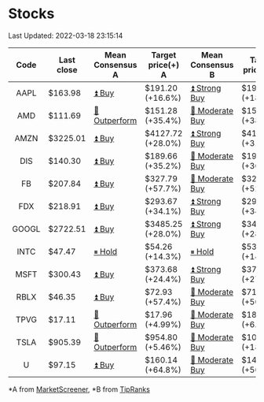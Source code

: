 # Stocks
Last Updated: 2022-03-18 23:15:14

|Code|Last close|Mean Consensus A|Target price(+) A|Mean Consensus B|Target price(+) B|
|:--:|-|-|-|-|-|
|AAPL|$163.98|[⏫ Buy](https://m.marketscreener.com/quote/stock/-4849/)|$191.20 (+16.6%)|[⏫ Strong Buy](https://www.tipranks.com/stocks/aapl/forecast)|$193.36 (+18.92%)|
|AMD|$111.69|[🔼 Outperform](https://m.marketscreener.com/quote/stock/-19475876/)|$151.28 (+35.4%)|[🔼 Moderate Buy](https://www.tipranks.com/stocks/amd/forecast)|$154.24 (+38.10%)|
|AMZN|$3225.01|[⏫ Buy](https://m.marketscreener.com/quote/stock/-12864605/)|$4127.72 (+28.0%)|[⏫ Strong Buy](https://www.tipranks.com/stocks/amzn/forecast)|$4192.55 (+31.33%)|
|DIS|$140.30|[⏫ Buy](https://m.marketscreener.com/quote/stock/-4842/)|$189.66 (+35.2%)|[🔼 Moderate Buy](https://www.tipranks.com/stocks/dis/forecast)|$191.67 (+36.62%)|
|FB|$207.84|[⏫ Buy](https://m.marketscreener.com/quote/stock/-10547141/)|$327.79 (+57.7%)|[🔼 Moderate Buy](https://www.tipranks.com/stocks/fb/forecast)|$326.56 (+52.66%)|
|FDX|$218.91|[⏫ Buy](https://m.marketscreener.com/quote/stock/-12585/)|$293.67 (+34.1%)|[⏫ Strong Buy](https://www.tipranks.com/stocks/fdx/forecast)|$293.72 (+34.17%)|
|GOOGL|$2722.51|[⏫ Buy](https://m.marketscreener.com/quote/stock/-24203373/)|$3485.25 (+28.0%)|[⏫ Strong Buy](https://www.tipranks.com/stocks/googl/forecast)|$3472.00 (+28.71%)|
|INTC|$47.47|[⏸ Hold](https://m.marketscreener.com/quote/stock/-4829/)|$54.26 (+14.3%)|[⏸ Hold](https://www.tipranks.com/stocks/intc/forecast)|$53.90 (+14.34%)|
|MSFT|$300.43|[⏫ Buy](https://m.marketscreener.com/quote/stock/-4835/)|$373.68 (+24.4%)|[⏫ Strong Buy](https://www.tipranks.com/stocks/msft/forecast)|$376.75 (+27.62%)|
|RBLX|$46.35|[⏫ Buy](https://m.marketscreener.com/quote/stock/-117793644/)|$72.93 (+57.4%)|[🔼 Moderate Buy](https://www.tipranks.com/stocks/rblx/forecast)|$71.91 (+50.60%)|
|TPVG|$17.11|[🔼 Outperform](https://m.marketscreener.com/quote/stock/-15933327/)|$17.96 (+4.99%)|[🔼 Moderate Buy](https://www.tipranks.com/stocks/tpvg/forecast)|$18.38 (+6.00%)|
|TSLA|$905.39|[🔼 Outperform](https://m.marketscreener.com/quote/stock/-6344549/)|$954.80 (+5.46%)|[🔼 Moderate Buy](https://www.tipranks.com/stocks/tsla/forecast)|$1068.40 (+18.62%)|
|U|$97.15|[⏫ Buy](https://m.marketscreener.com/quote/stock/-112492634/)|$160.14 (+64.8%)|[🔼 Moderate Buy](https://www.tipranks.com/stocks/u/forecast)|$145.57 (+56.95%)|


*A from [MarketScreener](https://www.marketscreener.com), *B from [TipRanks](https://www.tipranks.com)

